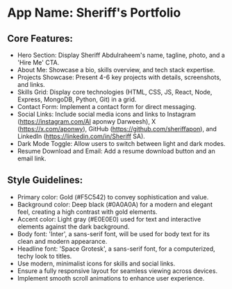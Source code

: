 # **App Name**: Sheriff's Portfolio

## Core Features:

- Hero Section: Display Sheriff Abdulraheem's name, tagline, photo, and a 'Hire Me' CTA.
- About Me: Showcase a bio, skills overview, and tech stack expertise.
- Projects Showcase: Present 4-6 key projects with details, screenshots, and links.
- Skills Grid: Display core technologies (HTML, CSS, JS, React, Node, Express, MongoDB, Python, Git) in a grid.
- Contact Form: Implement a contact form for direct messaging.
- Social Links: Include social media icons and links to Instagram (https://instagram.com/Al aponwy Darweesh), X (https://x.com/aponwy), GitHub (https://github.com/sheriffapon), and LinkedIn (https://linkedin.com/in/Sheriff SA).
- Dark Mode Toggle: Allow users to switch between light and dark modes.
- Resume Download and Email: Add a resume download button and an email link.

## Style Guidelines:

- Primary color: Gold (#F5C542) to convey sophistication and value.
- Background color: Deep black (#0A0A0A) for a modern and elegant feel, creating a high contrast with gold elements. 
- Accent color: Light gray (#E0E0E0) used for text and interactive elements against the dark background. 
- Body font: 'Inter', a sans-serif font, will be used for body text for its clean and modern appearance.
- Headline font: 'Space Grotesk', a sans-serif font, for a computerized, techy look to titles.
- Use modern, minimalist icons for skills and social links.
- Ensure a fully responsive layout for seamless viewing across devices.
- Implement smooth scroll animations to enhance user experience.